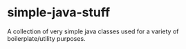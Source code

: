 simple-java-stuff
=================

A collection of very simple java classes used for a variety of boilerplate/utility purposes.